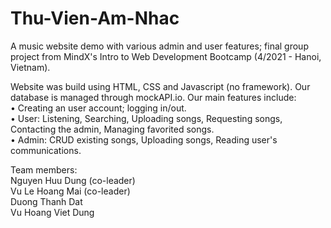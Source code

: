 # Thu-Vien-Am-Nhac
A music website demo with various admin and user features; final group project from MindX's Intro to Web Development Bootcamp (4/2021 - Hanoi, Vietnam). 

Website was build using HTML, CSS and Javascript (no framework). Our database is managed through mockAPI.io. Our main features include: <br />
• Creating an user account; logging in/out. <br />
• User: Listening, Searching, Uploading songs, Requesting songs, Contacting the admin, Managing favorited songs. <br />
• Admin: CRUD existing songs, Uploading songs, Reading user's communications. <br />

Team members: <br />
Nguyen Huu Dung (co-leader) <br />
Vu Le Hoang Mai (co-leader) <br />
Duong Thanh Dat <br />
Vu Hoang Viet Dung <br />
